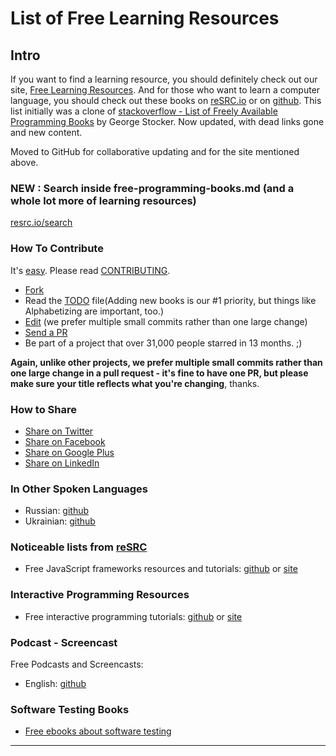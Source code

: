# List of Free Learning Resources
## Intro
If you want to find a learning resource, you should definitely check out our site, [Free Learning Resources](http://resrc.io).
And for those who want to learn a computer language, you should check out these books on [reSRC.io](http://resrc.io/list/10/list-of-free-programming-books/) or on [github](/free-programming-books.md).
This list initially was a clone of [stackoverflow - List of Freely Available Programming Books](http://stackoverflow.com/questions/194812/list-of-freely-available-programming-books/392926#392926) by George Stocker. Now updated, with dead links gone and new content.

Moved to GitHub for collaborative updating and for the site mentioned above.

### NEW : Search inside free-programming-books.md (and a whole lot more of learning resources)
[resrc.io/search](http://resrc.io/search/)

### How To Contribute
It's [easy](https://github.com/vhf/free-programming-books/wiki/Contribution). Please read [CONTRIBUTING](/CONTRIBUTING.md).
- [Fork](https://help.github.com/articles/fork-a-repo)
- Read the [TODO](/TODO.md) file(Adding new books is our #1 priority, but things like Alphabetizing are important, too.)
- [Edit](https://github.com/vhf/free-programming-books/edit/master/free-programming-books.md) (we prefer multiple small commits rather than one large change)
- [Send a PR](https://help.github.com/articles/using-pull-requests)
- Be part of a project that over 31,000 people starred in 13 months. ;)

**Again, unlike other projects, we prefer multiple small commits rather than one large change in a pull request - it's fine to have one PR, but please make sure your title reflects what you're changing**, thanks.


### How to Share
+ [Share on Twitter](http://twitter.com/home?status=https://github.com/vhf/free-programming-books%0AFree%20Programming%20Books)
+ [Share on Facebook](http://www.facebook.com/sharer/sharer.php?s=100&p[url]=https://github.com/vhf/free-programming-books&p[images][0]=&p[title]=Free%20Programming%20Books&p[summary]=)
+ [Share on Google Plus](https://plus.google.com/share?url=https://github.com/vhf/free-programming-books)
+ [Share on LinkedIn](http://www.linkedin.com/shareArticle?mini=true&url=https://github.com/vhf/free-programming-books&title=Free%20Programming%20Books&summary=&source=)


### In Other Spoken Languages
+ Russian: [github](/free-programming-books-ru.md)
+ Ukrainian: [github](/free-programming-books-ua.md)


### Noticeable lists from [reSRC](http://resrc.io/)
+ Free JavaScript frameworks resources and tutorials: [github](/javascript-frameworks-resources.md) or [site](http://resrc.io/list/18/javascript-frameworks/)


### Interactive Programming Resources
+ Free interactive programming tutorials: [github](/free-programming-interactive-tutorials-en.md) or [site](http://resrc.io/list/217/programming-interactive-tutorials/)


### Podcast - Screencast
Free Podcasts and Screencasts:
+ English: [github](/free-podcasts-screencasts-en.md)


### Software Testing Books
+ [Free ebooks about software testing](https://github.com/ligurio/free-software-testing-books)

------------



